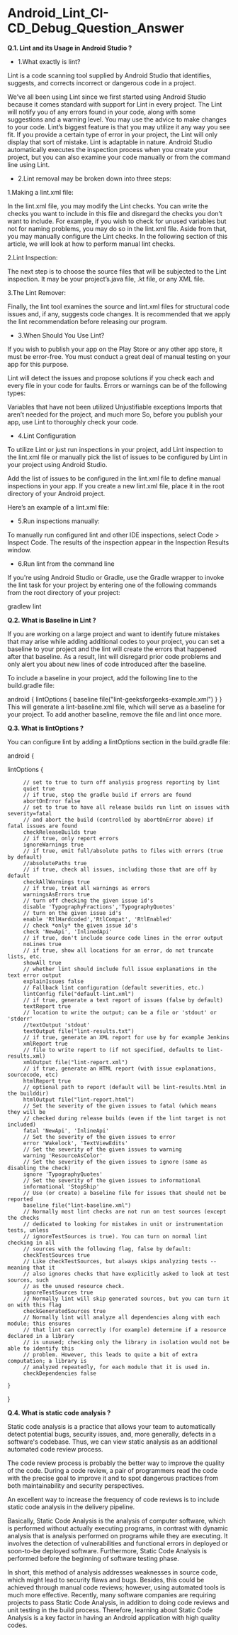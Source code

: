 # Android_Lint_CI-CD_Debug_Question_Answer

**Q.1. Lint and its Usage in Android Studio ?**

  * 1.What exactly is lint?

  Lint is a code scanning tool supplied by Android Studio that identifies, suggests, and corrects incorrect or dangerous code in a project.
  
  We’ve all been using Lint since we first started using Android Studio because it comes standard with support for Lint in every project. 
  The Lint will notify you of any errors found in your code, along with some suggestions and a warning level. You may use the advice to make 
  changes to your code. Lint’s biggest feature is that you may utilize it any way you see fit. If you provide a certain type of error in your 
  project, the Lint will only display that sort of mistake. Lint is adaptable in nature. Android Studio automatically executes the inspection 
  process when you create your project, but you can also examine your code manually or from the command line using Lint.
  
  * 2.Lint removal may be broken down into three steps:

  1.Making a lint.xml file: 
     
  In the lint.xml file, you may modify the Lint checks. You can write the checks you want to include in this file and disregard the checks 
  you don’t want to include. For example, if you wish to check for unused variables but not for naming problems, you may do so in the lint.xml file. 
  Aside from that, you may manually configure the Lint checks. In the following section of this article, we will look at how to perform manual lint checks.
     
  2.Lint Inspection: 
     
  The next step is to choose the source files that will be subjected to the Lint inspection. It may be your project’s.java file, .kt file, 
  or any XML file.

  3.The Lint Remover: 
     
  Finally, the lint tool examines the source and lint.xml files for structural code issues and, if any, suggests 
  code changes. It is recommended that we apply the lint recommendation before releasing our program.
  
  * 3.When Should You Use Lint?

  If you wish to publish your app on the Play Store or any other app store, it must be error-free. You must conduct a great deal of manual 
  testing on your app for this purpose. 

  Lint will detect the issues and propose solutions if you check each and every file in your code for faults. Errors or warnings 
  can be of the following types:

  Variables that have not been utilized
  Unjustifiable exceptions
  Imports that aren’t needed for the project, and much more
  So, before you publish your app, use Lint to thoroughly check your code.
  
  * 4.Lint Configuration

  To utilize Lint or just run inspections in your project, add Lint inspection to the lint.xml file or manually pick the list of issues 
  to be configured by Lint in your project using Android Studio.
  
  Add the list of issues to be configured in the lint.xml file to define manual inspections in your app. If you create a new lint.xml file,
  place it in the root directory of your Android project.
  
  Here’s an example of a lint.xml file:

  <?xml version="1.0" encoding="UTF-8"?>
  <lint>
    <issue id="GeeksIconMissing" severity="error" />
    <issue id="OldDimens">
        <ignore path="res/layout/merger.xml" />
        <ignore path="res/layout-xlarge/merger.xml" />
    </issue>
    <issue id="HellOWorld">
        <ignore path="res/layout/main.xml" />
    </issue>
    <issue id="someText" severity="ignore" />
  </lint>
  
  * 5.Run inspections manually:

  To manually run configured lint and other IDE inspections, select Code > Inspect Code. The results of the inspection appear in the Inspection Results window.
  
  * 6.Run lint from the command line

  If you're using Android Studio or Gradle, use the Gradle wrapper to invoke the lint task for your project by entering one of the following 
  commands from the root directory of your project:
  
  gradlew lint
  
**Q.2. What is Baseline in Lint ?**

 If you are working on a large project and want to identify future mistakes that may arise while adding additional codes to your project, 
 you can set a baseline to your project and the lint will create the errors that happened after that baseline. As a result, lint will 
 disregard prior code problems and only alert you about new lines of code introduced after the baseline.

 To include a baseline in your project, add the following line to the build.gradle file:

 android {
   lintOptions {
     baseline file("lint-geeksforgeeks-example.xml")
   }
 }
 This will generate a lint-baseline.xml file, which will serve as a baseline for your project. To add another baseline, remove the file and lint once more.
 
**Q.3. What is lintOptions ?**

You can configure lint by adding a lintOptions section in the build.gradle file:


android {

   lintOptions {
   
         // set to true to turn off analysis progress reporting by lint
         quiet true
         // if true, stop the gradle build if errors are found
         abortOnError false
         // set to true to have all release builds run lint on issues with severity=fatal
         // and abort the build (controlled by abortOnError above) if fatal issues are found
         checkReleaseBuilds true
         // if true, only report errors
         ignoreWarnings true
         // if true, emit full/absolute paths to files with errors (true by default)
         //absolutePaths true
         // if true, check all issues, including those that are off by default
         checkAllWarnings true
         // if true, treat all warnings as errors
         warningsAsErrors true
         // turn off checking the given issue id's
         disable 'TypographyFractions','TypographyQuotes'
         // turn on the given issue id's
         enable 'RtlHardcoded','RtlCompat', 'RtlEnabled'
         // check *only* the given issue id's
         check 'NewApi', 'InlinedApi'
         // if true, don't include source code lines in the error output
         noLines true
         // if true, show all locations for an error, do not truncate lists, etc.
         showAll true
         // whether lint should include full issue explanations in the text error output
         explainIssues false
         // Fallback lint configuration (default severities, etc.)
         lintConfig file("default-lint.xml")
         // if true, generate a text report of issues (false by default)
         textReport true
         // location to write the output; can be a file or 'stdout' or 'stderr'
         //textOutput 'stdout'
         textOutput file("lint-results.txt")
         // if true, generate an XML report for use by for example Jenkins
         xmlReport true
         // file to write report to (if not specified, defaults to lint-results.xml)
         xmlOutput file("lint-report.xml")
         // if true, generate an HTML report (with issue explanations, sourcecode, etc)
         htmlReport true
         // optional path to report (default will be lint-results.html in the builddir)
         htmlOutput file("lint-report.html")
         // Set the severity of the given issues to fatal (which means they will be
         // checked during release builds (even if the lint target is not included)
         fatal 'NewApi', 'InlineApi'
         // Set the severity of the given issues to error
         error 'Wakelock', 'TextViewEdits'
         // Set the severity of the given issues to warning
         warning 'ResourceAsColor'
         // Set the severity of the given issues to ignore (same as disabling the check)
         ignore 'TypographyQuotes'
         // Set the severity of the given issues to informational
         informational 'StopShip'
         // Use (or create) a baseline file for issues that should not be reported
         baseline file("lint-baseline.xml")
         // Normally most lint checks are not run on test sources (except the checks
         // dedicated to looking for mistakes in unit or instrumentation tests, unless
         // ignoreTestSources is true). You can turn on normal lint checking in all
         // sources with the following flag, false by default:
         checkTestSources true
         // Like checkTestSources, but always skips analyzing tests -- meaning that it
         // also ignores checks that have explicitly asked to look at test sources, such
         // as the unused resource check.
         ignoreTestSources true
         // Normally lint will skip generated sources, but you can turn it on with this flag
         checkGeneratedSources true
         // Normally lint will analyze all dependencies along with each module; this ensures
         // that lint can correctly (for example) determine if a resource declared in a library
         // is unused; checking only the library in isolation would not be able to identify this
         // problem. However, this leads to quite a bit of extra computation; a library is
         // analyzed repeatedly, for each module that it is used in.
         checkDependencies false
         
    }
}

**Q.4. What is static code analysis ?**

Static code analysis is a practice that allows your team to automatically detect potential bugs, security issues, and, more generally, 
defects in a software's codebase. Thus, we can view static analysis as an additional automated code review process.

The code review process is probably the better way to improve the quality of the code. During a code review, a pair of programmers read 
the code with the precise goal to improve it and to spot dangerous practices from both maintainability and security perspectives. 

An excellent way to increase the frequency of code reviews is to include static code analysis in the delivery pipeline.

Basically, Static Code Analysis is the analysis of computer software, which is performed without actually executing programs, in contrast with dynamic analysis that is analysis performed on programs while they are executing. It involves the detection of vulnerabilities and functional errors in deployed or soon-to-be deployed software. Furthermore, Static Code Analysis is performed before the beginning of software testing phase.

In short, this method of analysis addresses weaknesses in source code, which might lead to security flaws and bugs. Besides, this could be achieved through manual code reviews; however, using automated tools is much more effective. Recently, many software companies are requiring projects to pass Static Code Analysis, in addition to doing code reviews and unit testing in the build process. Therefore, learning about Static Code Analysis is a key factor in having an Android application with high quality codes.

 
 

  
  

